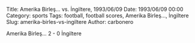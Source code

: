 Title: Amerika Birleş… vs. İngiltere, 1993/06/09
Date: 1993/06/09 00:00
Category: sports
Tags: football, football scores, Amerika Birleş…, İngiltere
Slug: amerika-birles-vs-ingiltere
Author: carbonero


Amerika Birleş… 2 - 0 İngiltere
